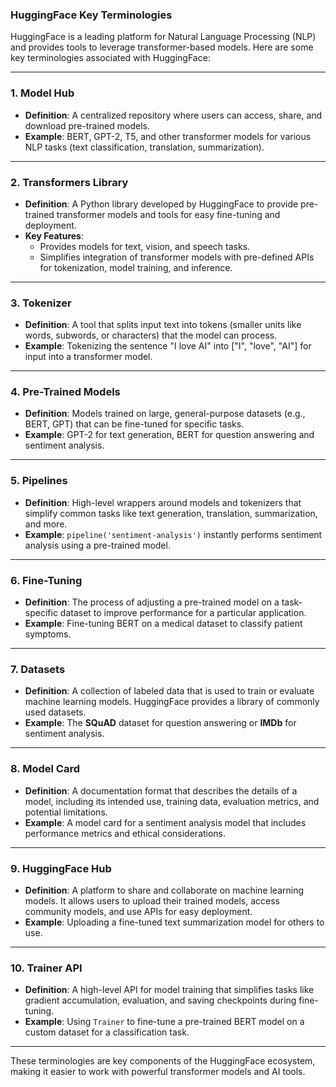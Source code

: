 ### **HuggingFace Key Terminologies**

HuggingFace is a leading platform for Natural Language Processing (NLP) and provides tools to leverage transformer-based models. Here are some key terminologies associated with HuggingFace:

---

### **1. Model Hub**  
- **Definition**: A centralized repository where users can access, share, and download pre-trained models.  
- **Example**: BERT, GPT-2, T5, and other transformer models for various NLP tasks (text classification, translation, summarization).  

---

### **2. Transformers Library**  
- **Definition**: A Python library developed by HuggingFace to provide pre-trained transformer models and tools for easy fine-tuning and deployment.  
- **Key Features**:  
  - Provides models for text, vision, and speech tasks.  
  - Simplifies integration of transformer models with pre-defined APIs for tokenization, model training, and inference.  

---

### **3. Tokenizer**  
- **Definition**: A tool that splits input text into tokens (smaller units like words, subwords, or characters) that the model can process.  
- **Example**: Tokenizing the sentence "I love AI" into ["I", "love", "AI"] for input into a transformer model.  

---

### **4. Pre-Trained Models**  
- **Definition**: Models trained on large, general-purpose datasets (e.g., BERT, GPT) that can be fine-tuned for specific tasks.  
- **Example**: GPT-2 for text generation, BERT for question answering and sentiment analysis.  

---

### **5. Pipelines**  
- **Definition**: High-level wrappers around models and tokenizers that simplify common tasks like text generation, translation, summarization, and more.  
- **Example**: `pipeline('sentiment-analysis')` instantly performs sentiment analysis using a pre-trained model.  

---

### **6. Fine-Tuning**  
- **Definition**: The process of adjusting a pre-trained model on a task-specific dataset to improve performance for a particular application.  
- **Example**: Fine-tuning BERT on a medical dataset to classify patient symptoms.  

---

### **7. Datasets**  
- **Definition**: A collection of labeled data that is used to train or evaluate machine learning models. HuggingFace provides a library of commonly used datasets.  
- **Example**: The **SQuAD** dataset for question answering or **IMDb** for sentiment analysis.  

---

### **8. Model Card**  
- **Definition**: A documentation format that describes the details of a model, including its intended use, training data, evaluation metrics, and potential limitations.  
- **Example**: A model card for a sentiment analysis model that includes performance metrics and ethical considerations.  

---

### **9. HuggingFace Hub**  
- **Definition**: A platform to share and collaborate on machine learning models. It allows users to upload their trained models, access community models, and use APIs for easy deployment.  
- **Example**: Uploading a fine-tuned text summarization model for others to use.

---

### **10. Trainer API**  
- **Definition**: A high-level API for model training that simplifies tasks like gradient accumulation, evaluation, and saving checkpoints during fine-tuning.  
- **Example**: Using `Trainer` to fine-tune a pre-trained BERT model on a custom dataset for a classification task.  

---

These terminologies are key components of the HuggingFace ecosystem, making it easier to work with powerful transformer models and AI tools.
